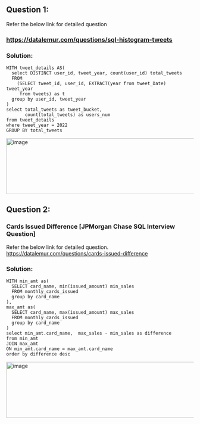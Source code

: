 ## Question 1:
Refer the below link for detailed question
### https://datalemur.com/questions/sql-histogram-tweets

### Solution:
```
WITH tweet_details AS(
  select DISTINCT user_id, tweet_year, count(user_id) total_tweets
  FROM
    (SELECT tweet_id, user_id, EXTRACT(year from tweet_Date) tweet_year 
     from tweets) as t
  group by user_id, tweet_year  
)
select total_tweets as tweet_bucket,
       count(total_tweets) as users_num
from tweet_details
where tweet_year = 2022
GROUP BY total_tweets
```
<img width="763" height="150" alt="image" src="https://github.com/SenthilKumar009/SQL_Learning/assets/24444578/a7c331e2-72e4-4104-8f66-98dde5e6eaaf">


## Question 2:
### Cards Issued Difference [JPMorgan Chase SQL Interview Question]

Refer the below link for detailed question.
https://datalemur.com/questions/cards-issued-difference

### Solution:

```
WITH min_amt as(
  SELECT card_name, min(issued_amount) min_sales
  FROM monthly_cards_issued
  group by card_name  
),
max_amt as(
  SELECT card_name, max(issued_amount) max_sales
  FROM monthly_cards_issued
  group by card_name  
)
select min_amt.card_name,  max_sales - min_sales as difference
from min_amt
JOIN max_amt
ON min_amt.card_name = max_amt.card_name
order by difference desc
```
<img width="763" height="150" alt="image" src="https://github.com/SenthilKumar009/SQL_Learning/assets/24444578/0f20cbcb-abca-452d-835d-a525a8580f8a">

